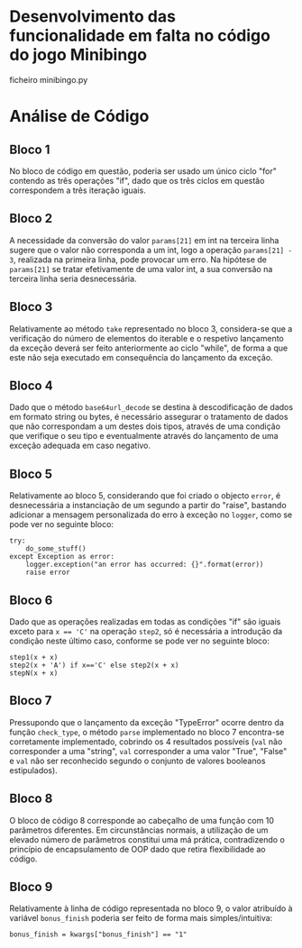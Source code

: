 # **Desenvolvimento das funcionalidade em falta no código do jogo Minibingo**

ficheiro minibingo.py

# **Análise de Código**

## **Bloco 1**
No bloco de código em questão, poderia ser usado um único ciclo "for" contendo as três operações "if", dado que os três ciclos em questão correspondem a três iteração iguais.

## **Bloco 2**
A necessidade da conversão do valor `params[21]` em int na terceira linha sugere que o valor não corresponda a um int, logo a operação `params[21] - 3`, realizada na primeira linha, pode provocar um erro. Na hipótese de `params[21]` se tratar efetivamente de uma valor int, a sua conversão na terceira linha seria desnecessária.

## **Bloco 3**
Relativamente ao método `take` representado no bloco 3, considera-se que a verificação do número de elementos do iterable e o respetivo lançamento da exceção deverá ser feito anteriormente ao ciclo "while", de forma a que este não seja executado em consequência do lançamento da exceção.

## **Bloco 4**
Dado que o método `base64url_decode` se destina à descodificação de dados em formato string ou bytes, é necessário assegurar o tratamento de dados que não correspondam a um destes dois tipos, através de uma condição que verifique o seu tipo e eventualmente através do lançamento de uma exceção adequada em caso negativo.

## **Bloco 5**
Relativamente ao bloco 5, considerando que foi criado o objecto `error`, é desnecessária a instanciação de um segundo a partir do "raise", bastando adicionar a mensagem personalizada do erro à exceção no `logger`, como se pode ver no seguinte bloco:

    try:
    	do_some_stuff()
    except Exception as error:
    	logger.exception("an error has occurred: {}".format(error))
    	raise error 

## **Bloco 6**
Dado que as operações realizadas em todas as condições "if" são iguais exceto para `x == 'C'` na operação `step2`, só é necessária a introdução da condição neste último caso, conforme se pode ver no seguinte bloco:

    step1(x + x)
    step2(x + 'A') if x=='C' else step2(x + x)
    stepN(x + x)

## **Bloco 7**
Pressupondo que o lançamento da exceção "TypeError" ocorre dentro da função `check_type`, o método `parse` implementado no bloco 7 encontra-se corretamente implementado, cobrindo os 4 resultados possíveis (`val` não corresponder a uma "string", `val` corresponder a uma valor "True", "False" e `val` não ser reconhecido segundo o conjunto de valores booleanos estipulados).


## **Bloco 8**
O bloco de código 8 corresponde ao cabeçalho de uma função com 10 parâmetros diferentes. Em circunstâncias normais, a utilização de um elevado número de parâmetros constitui uma má prática, contradizendo o princípio de encapsulamento de OOP dado que retira flexibilidade ao código.

## **Bloco 9**
Relativamente à linha de código representada no bloco 9, o valor atribuído à variável `bonus_finish` poderia ser feito de forma mais simples/intuitiva:

    bonus_finish = kwargs["bonus_finish"] == "1"
